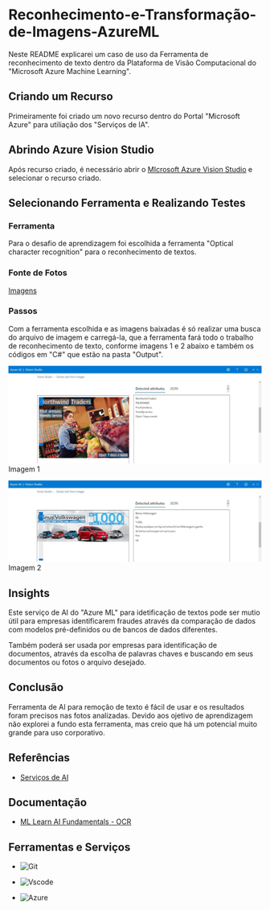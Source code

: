 # Reconhecimento-e-Transformação-de-Imagens-AzureML

Neste README explicarei um caso de uso da Ferramenta de reconhecimento de texto dentro da Plataforma de Visão Computacional do "Microsoft Azure Machine Learning".

## Criando um Recurso

Primeiramente foi criado um novo recurso dentro do Portal "Microsoft Azure" para utiliação dos "Serviços de IA".

## Abrindo Azure Vision Studio

Após recurso criado, é necessário abrir o [MIcrosoft Azure Vision Studio](https://portal.vision.cognitive.azure.com/gallery/featured) e selecionar o recurso criado.

## Selecionando Ferramenta e Realizando Testes

### Ferramenta

Para o desafio de aprendizagem foi escolhida a ferramenta "Optical character recognition" para o reconhecimento de textos.

### Fonte de Fotos

[Imagens](https://aka.ms/mslearn-ocr-images)

### Passos

Com a ferramenta escolhida e as imagens baixadas é só realizar uma busca do arquivo de imagem e carregá-la, que a ferramenta fará todo o trabalho de reconhecimento de texto, conforme imagens 1 e 2 abaixo e também os códigos em "C#" que estão na pasta "Output".

<img src="Output/Print1.JPG">Imagem 1


<img src="Output/Print2.JPG">Imagem 2


## Insights

Este serviço de AI do "Azure ML" para idetificação de textos pode ser mutio útil para empresas identificarem fraudes através da comparação de dados com modelos pré-definidos ou de bancos de dados diferentes.

Também poderá ser usada por empresas para identificação de documentos, através da escolha de palavras chaves e buscando em seus documentos ou fotos o arquivo desejado. 

## Conclusão

Ferramenta de AI para remoção de texto é fácil de usar e os resultados foram precisos nas fotos analizadas. Devido aos ojetivo de aprendizagem não explorei a fundo esta ferramenta, mas creio que há um potencial muito grande para uso corporativo.

## Referências

- [Serviços de AI](https://azure.microsoft.com/pt-br/products/ai-services/)

## Documentação

- [ML Learn AI Fundamentals - OCR](https://microsoftlearning.github.io/mslearn-ai-fundamentals/Instructions/Labs/05-ocr.html)

## Ferramentas e Serviços

- ![Git](https://img.shields.io/badge/GIT-E44C30?style=for-the-badge&logo=git&logoColor=white)

- ![Vscode](https://img.shields.io/badge/Vscode-007ACC?style=for-the-badge&logo=visual-studio-code&logoColor=white)

- ![Azure](https://img.shields.io/badge/Azure-blue?style=for-the-badge&logo=microsoft%20azure&logoColor=blue&labelColor=FFFFFF&link=https%3A%2F%2Fimages.app.goo.gl%2FK7PN1jYJd57x4q7A8)